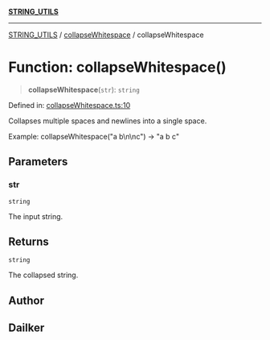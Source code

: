 [**STRING_UTILS**](../../README.md)

***

[STRING_UTILS](../../README.md) / [collapseWhitespace](../README.md) / collapseWhitespace

# Function: collapseWhitespace()

> **collapseWhitespace**(`str`): `string`

Defined in: [collapseWhitespace.ts:10](https://github.com/dailker/everyutil/blob/fee6e9b8a6704ceb47f5b1ba754e0cca6cabc7c0/src/string/collapseWhitespace.ts#L10)

Collapses multiple spaces and newlines into a single space.

Example: collapseWhitespace("a   b\n\nc") → "a b c"

## Parameters

### str

`string`

The input string.

## Returns

`string`

The collapsed string.

## Author

## Dailker

